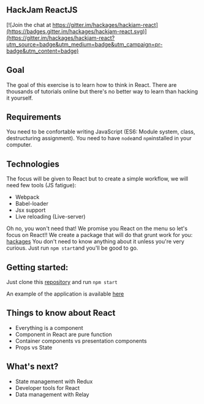 ## HackJam ReactJS

[![Join the chat at https://gitter.im/hackages/hackjam-react](https://badges.gitter.im/hackages/hackjam-react.svg)](https://gitter.im/hackages/hackjam-react?utm_source=badge&utm_medium=badge&utm_campaign=pr-badge&utm_content=badge)

## Goal
The goal of this exercise is to learn how to think in React. There are thousands of tutorials online but there's no better way to learn than hacking it yourself.

## Requirements
You need to be confortable writing JavaScript (ES6: Module system, class, destructuring assignment).
You need to have `node`and `npm`installed in your computer.

## Technologies
The focus will be given to React but to create a simple workflow, we will need few tools (JS fatigue):
- Webpack
- Babel-loader
- Jsx support
- Live reloading (Live-server)

Oh no, you won't need that! We promise you React on the menu so let's focus on React!!
We create a package that will do that grunt work for you: [hackages](https://github.com/hackages/hackages)
You don't need to know anything about it unless you're very curious. Just run `npm start`and you'll be good to go.

## Getting started:

Just clone this [repository](https://github.com/hackages/hackjam-react.git) and run `npm start`

An example of the application is available [here](http://hackjam.hackages.io/)


## Things to know about React

- Everything is a component
- Component in React are pure function
- Container components vs presentation components
- Props vs State

## What's next?

- State management with Redux
- Developer tools for React
- Data management with Relay

## 



